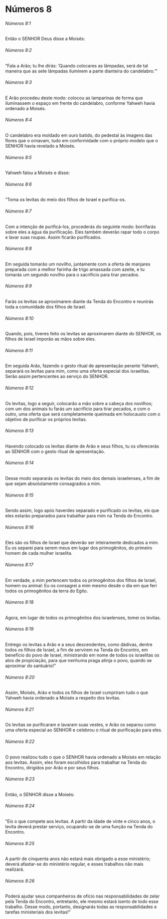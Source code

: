 # Números 8

###### Números 8:1

Então o SENHOR Deus disse a Moisés:

###### Números 8:2

“Fala a Arão; tu lhe dirás: ‘Quando colocares as lâmpadas, será de tal maneira que as sete lâmpadas iluminem a parte dianteira do candelabro.’”

###### Números 8:3

E Arão procedeu deste modo: colocou as lamparinas de forma que iluminassem o espaço em frente do candelabro, conforme Yahweh havia ordenado a Moisés.

###### Números 8:4

O candelabro era moldado em ouro batido, do pedestal às imagens das flores que o ornavam, tudo em conformidade com o próprio modelo que o SENHOR havia revelado a Moisés.

###### Números 8:5

Yahweh falou a Moisés e disse:

###### Números 8:6

“Toma os levitas do meio dos filhos de Israel e purifica-os.

###### Números 8:7

Com a intenção de purificá-los, procederás do seguinte modo: borrifarás sobre eles a água da purificação. Eles também deverão rapar todo o corpo e lavar suas roupas. Assim ficarão purificados.

###### Números 8:8

Em seguida tomarão um novilho, juntamente com a oferta de manjares preparada com a melhor farinha de trigo amassada com azeite, e tu tomarás um segundo novilho para o sacrifício para tirar pecados.

###### Números 8:9

Farás os levitas se aproximarem diante da Tenda do Encontro e reunirás toda a comunidade dos filhos de Israel.

###### Números 8:10

Quando, pois, tiveres feito os levitas se aproximarem diante do SENHOR, os filhos de Israel imporão as mãos sobre eles.

###### Números 8:11

Em seguida Arão, fazendo o gesto ritual de apresentação perante Yahweh, separará os levitas para mim, como uma oferta especial dos israelitas. Serão assim pertencentes ao serviço do SENHOR.

###### Números 8:12

Os levitas, logo a seguir, colocarão a mão sobre a cabeça dos novilhos; com um dos animais tu farás um sacrifício para tirar pecados, e com o outro, uma oferta que será completamente queimada em holocausto com o objetivo de purificar os próprios levitas.

###### Números 8:13

Havendo colocado os levitas diante de Arão e seus filhos, tu os oferecerás ao SENHOR com o gesto ritual de apresentação.

###### Números 8:14

Desse modo separarás os levitas do meio dos demais israelenses, a fim de que sejam absolutamente consagrados a mim.

###### Números 8:15

Sendo assim, logo após haverdes separado e purificado os levitas, eis que eles estarão preparados para trabalhar para mim na Tenda do Encontro.

###### Números 8:16

Eles são os filhos de Israel que deverão ser inteiramente dedicados a mim. Eu os separei para serem meus em lugar dos primogênitos, do primeiro homem de cada mulher israelita.

###### Números 8:17

Em verdade, a mim pertencem todos os primogênitos dos filhos de Israel, homem ou animal: Eu os consagrei a mim mesmo desde o dia em que feri todos os primogênitos da terra do Egito.

###### Números 8:18

Agora, em lugar de todos os primogênitos dos israelenses, tomei os levitas.

###### Números 8:19

Entrego os levitas a Arão e a seus descendentes, como dádivas, dentre todos os filhos de Israel, a fim de servirem na Tenda do Encontro, em benefício do povo de Israel, ministrando em nome de todos os israelitas os atos de propiciação, para que nenhuma praga atinja o povo, quando se aproximar do santuário!”

###### Números 8:20

Assim, Moisés, Arão e todos os filhos de Israel cumpriram tudo o que Yahweh havia ordenado a Moisés a respeito dos levitas.

###### Números 8:21

Os levitas se purificaram e lavaram suas vestes, e Arão os separou como uma oferta especial ao SENHOR e celebrou o ritual de purificação para eles.

###### Números 8:22

O povo realizou tudo o que o SENHOR havia ordenado a Moisés em relação aos levitas. Assim, eles foram escolhidos para trabalhar na Tenda do Encontro, dirigidos por Arão e por seus filhos.

###### Números 8:23

Então, o SENHOR disse a Moisés:

###### Números 8:24

“Eis o que compete aos levitas. A partir da idade de vinte e cinco anos, o levita deverá prestar serviço, ocupando-se de uma função na Tenda do Encontro.

###### Números 8:25

A partir de cinquenta anos não estará mais obrigado a esse ministério; deverá afastar-se do ministério regular, e esses trabalhos não mais realizará.

###### Números 8:26

Poderá ajudar seus companheiros de ofício nas responsabilidades de zelar pela Tenda do Encontro, entretanto, ele mesmo estará isento de todo esse trabalho. Desse modo, portanto, designarás todas as responsabilidades e tarefas ministeriais dos levitas!”

